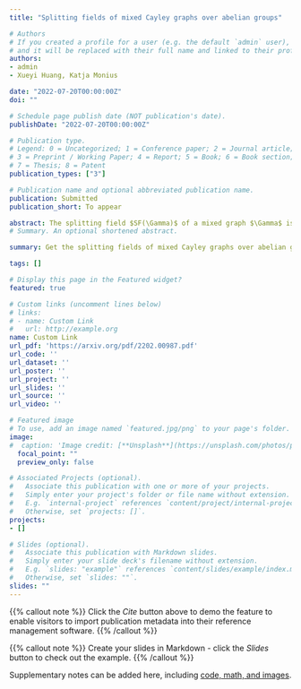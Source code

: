 ```yaml
---
title: "Splitting fields of mixed Cayley graphs over abelian groups"

# Authors
# If you created a profile for a user (e.g. the default `admin` user), write the username (folder name) here 
# and it will be replaced with their full name and linked to their profile.
authors:
- admin
- Xueyi Huang, Katja Monius

date: "2022-07-20T00:00:00Z"
doi: ""

# Schedule page publish date (NOT publication's date).
publishDate: "2022-07-20T00:00:00Z"

# Publication type.
# Legend: 0 = Uncategorized; 1 = Conference paper; 2 = Journal article;
# 3 = Preprint / Working Paper; 4 = Report; 5 = Book; 6 = Book section;
# 7 = Thesis; 8 = Patent
publication_types: ["3"]

# Publication name and optional abbreviated publication name.
publication: Submitted 
publication_short: To appear

abstract: The splitting field $SF(\Gamma)$ of a mixed graph $\Gamma$ is the smallest field extension of Q which contains all eigenvalues of the Hermitian adjacency matrix of Γ. The extension degree [SF(Γ):Q] is called the algebraic degree of Γ. In this paper, we determine the splitting fields and algebraic degrees of mixed Cayley graphs over abelian groups. This generalizes the main results of [K. Mönius, Splitting fields of spectra of circulant graphs, J. Algebra 594(15) (2022) 154--169] and [M. Kadyan, B. Bhattacharjya, Integral mixed Cayley graphs over abelian groups, Electron. J. Combin. 28(4) (2021) \#P4.46]. 
# Summary. An optional shortened abstract.

summary: Get the splitting fields of mixed Cayley graphs over abelian groups.

tags: []

# Display this page in the Featured widget?
featured: true

# Custom links (uncomment lines below)
# links:
# - name: Custom Link
#   url: http://example.org
name: Custom Link
url_pdf: 'https://arxiv.org/pdf/2202.00987.pdf'
url_code: ''
url_dataset: ''
url_poster: ''
url_project: ''
url_slides: ''
url_source: ''
url_video: ''

# Featured image
# To use, add an image named `featured.jpg/png` to your page's folder. 
image:
#  caption: 'Image credit: [**Unsplash**](https://unsplash.com/photos/pLCdAaMFLTE)'
  focal_point: ""
  preview_only: false

# Associated Projects (optional).
#   Associate this publication with one or more of your projects.
#   Simply enter your project's folder or file name without extension.
#   E.g. `internal-project` references `content/project/internal-project/index.md`.
#   Otherwise, set `projects: []`.
projects:
- []

# Slides (optional).
#   Associate this publication with Markdown slides.
#   Simply enter your slide deck's filename without extension.
#   E.g. `slides: "example"` references `content/slides/example/index.md`.
#   Otherwise, set `slides: ""`.
slides: ""
---
```


{{% callout note %}}
Click the *Cite* button above to demo the feature to enable visitors to import publication metadata into their reference management software.
{{% /callout %}}

{{% callout note %}}
Create your slides in Markdown - click the *Slides* button to check out the example.
{{% /callout %}}

Supplementary notes can be added here, including [code, math, and images](https://wowchemy.com/docs/writing-markdown-latex/).

